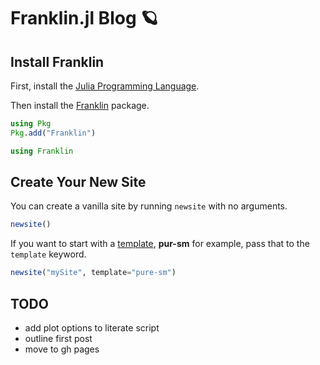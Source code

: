 # Franklin.jl Blog :ringed_planet:

## Install Franklin

First, install the [Julia Programming Language](https://julialang.org/).

Then install the [Franklin](https://franklinjl.org/) package.

```julia
using Pkg
Pkg.add("Franklin")

using Franklin
```

## Create Your New Site

You can create a vanilla site by running `newsite` with no arguments.

```julia
newsite()
```

If you want to start with a [template](9https://github.com/tlienart/FranklinTemplates.jl), **pur-sm** for example, pass that to the `template` keyword.

```julia
newsite("mySite", template="pure-sm")
```

## TODO

- add plot options to literate script
- outline first post
- move to gh pages
